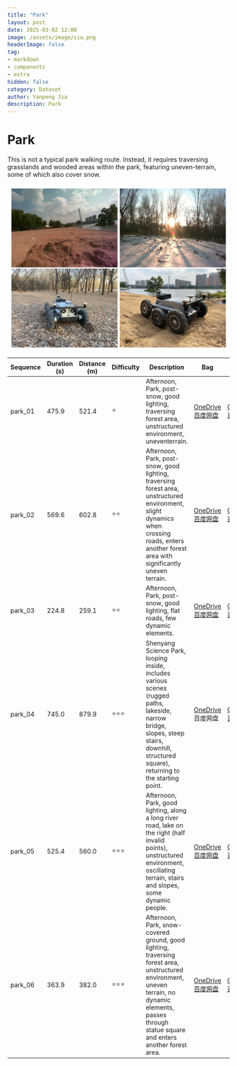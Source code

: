 ```yaml
---
title: "Park"
layout: post
date: 2025-03-02 12:00
image: /assets/image/sia.png
headerImage: false
tag:
- markdown
- components
- extra
hidden: false
category: Dataset
author: Yanpeng Jia
description: Park
---
```


# Park

This is not a typical park walking route. Instead, it requires traversing grasslands and wooded areas within the park, featuring uneven-terrain, some of which also cover snow.

![figure](../../assets/image/park.png)

| Sequence      | Duration (s) | Distance (m) | Difficulty | Description | Bag | Ground Truth |
|--------------|-------------|-------------|------------|-------------|-------------|-------------|
|   park_01    | 475.9       | 521.4       | ⭐         | Afternoon, Park, post-snow, good lighting, traversing forest area, unstructured environment, uneventerrain. | [OneDrive](https://1drv.ms/u/c/c1806c2e19f2193f/EfQVzTp0D9hOkcVqln987EgB9FCapDg7mqTarIrpdrXuKw?e=s6LioR) [百度网盘](https://pan.baidu.com/s/1cV9LtAyFxRki-rEhJSCMUA?pwd=1ewc) | [OneDrive](https://1drv.ms/t/c/c1806c2e19f2193f/ETHqVGlc6CFFtwETjrHgObQBZtHKIkFFXr7Uq4Tayx0Haw?e=82v1Cf) [百度网盘](https://pan.baidu.com/s/13FytJ3oGyzsnAN6JWCYS1w?pwd=jbgw) |
|   park_02    | 569.6       | 602.8       | ⭐⭐        | Afternoon, Park, post-snow, good lighting, traversing forest area, unstructured environment, slight dynamics when crossing roads, enters another forest area with significantly uneven terrain. | [OneDrive](https://1drv.ms/u/c/c1806c2e19f2193f/ES4Mcm5n8NNJigeMpJg5-GgBHuLlpyfGTLh6ohrnr4IfFA?e=zkshgW) [百度网盘](https://pan.baidu.com/s/1lTJKKjs6hgx7iNDBvxUgFw?pwd=7g7n) | [OneDrive](https://1drv.ms/t/c/c1806c2e19f2193f/ES0cxmkI9fJEly4NyC9qG9oBv8R3e-COcFkNOcnqgl8Bbg?e=djXRVC) [百度网盘](https://pan.baidu.com/s/1u-Y8WhQYWlgaUpQDoflckA?pwd=v2s6) |
|   park_03    | 224.8       | 259.1       | ⭐⭐        | Afternoon, Park, post-snow, good lighting, flat roads, few dynamic elements. | [OneDrive](https://1drv.ms/u/c/c1806c2e19f2193f/EfUAkpftnO1Ah10l_eiaUJUBxu40kvWP5agKGDA_uUEsEQ?e=hTtNgB) [百度网盘](https://pan.baidu.com/s/1VoU6l97yUfP-vFrs2fQJRw?pwd=kicf) | [OneDrive](https://1drv.ms/t/c/c1806c2e19f2193f/EUDLpp1vDzBAoG6M9mujsxQBY5aRbn-b64_wKmqz_kxbDw?e=teHZSK) [百度网盘](https://pan.baidu.com/s/1AO6y6RLTcST7peUiWuramA?pwd=4ge3) |
|   park_04    | 745.0       | 879.9       | ⭐⭐⭐       | Shenyang Science Park, looping inside, includes various scenes (rugged paths, lakeside, narrow bridge, slopes, steep stairs, downhill, structured square), returning to the starting point. | [OneDrive](https://1drv.ms/u/c/c1806c2e19f2193f/EalhfEJaI15OlWLxIznlr_YBP2VkC6Y7Uz0lCmENZNx3lA?e=RibDaM) 百度网盘 | [OneDrive](https://1drv.ms/t/c/c1806c2e19f2193f/EXpWA6B339tKuZz4gUA3U3IBptsvSvmBLNROx9GEN_X2TA?e=s73iVD) [百度网盘](https://pan.baidu.com/s/1JBCvU8G7HFNAJ0ZpixMSAA?pwd=b2eq) |
|   park_05    | 525.4       | 560.0       | ⭐⭐⭐       | Afternoon, Park, good lighting, along a long river road, lake on the right (half invalid points), unstructured environment, oscillating terrain, stairs and slopes, some dynamic people. | [OneDrive](https://1drv.ms/u/c/c1806c2e19f2193f/EeDgot3Wy2tAqXo4aaIT9dABQdSCQkiCMsYd1218w-wVkg?e=vlxuvC) [百度网盘](https://pan.baidu.com/s/1_BuqoxFGThM3qls5ievtjw?pwd=6ch4) | [OneDrive](https://1drv.ms/t/c/c1806c2e19f2193f/EbxUjTcP3A1Iu0I1VEcq9UkBIN76z_fIPFvK66M474QY2w?e=Pu2lsx) [百度网盘](https://pan.baidu.com/s/1N8-319WNjXSSU-42sVm_6Q?pwd=g3f6) |
|   park_06    | 363.9       | 382.0       | ⭐⭐⭐       | Afternoon, Park, snow-covered ground, good lighting, traversing forest area, unstructured environment, uneven terrain, no dynamic elements, passes through statue square and enters another forest area. | [OneDrive](https://1drv.ms/u/c/c1806c2e19f2193f/EUPa6lPUPL5PlaIAap1h-7sBLvvHKDebijh2KEc1A-s4FQ?e=Y78iix) [百度网盘](https://pan.baidu.com/s/1G4VEeFjIYBjZefn_J8Telg?pwd=kevr) | [OneDrive](https://1drv.ms/t/c/c1806c2e19f2193f/EeBDxFZL2w9MrGcV0A68Me0BGRLBNbukCOztFpwNJ5xZQQ?e=6PCI9Y) [百度网盘](https://pan.baidu.com/s/1zph1XuMftBQ4fCAD9F1kxg?pwd=z4pf) |



